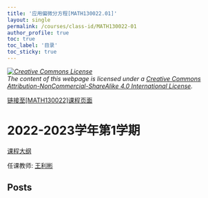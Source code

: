 ```yaml
---
title: '应用偏微分方程[MATH130022.01]'
layout: single
permalink: /courses/class-id/MATH130022-01
author_profile: true
toc: true
toc_label: '目录'
toc_sticky: true
---
```



<div class='notice--warning'>
	<p><i><a rel='license' href='http://creativecommons.org/licenses/by-nc-sa/4.0/'><img alt='Creative Commons License' style='border-width:0' src='https://i.creativecommons.org/l/by-nc-sa/4.0/88x31.png' /></a><br /> The content of this webpage is licensed under a <a rel='license' href='http://creativecommons.org/licenses/by-nc-sa/4.0/'>Creative Commons Attribution-NonCommercial-ShareAlike 4.0 International License</a>.</i></p>
</div>

<a href='https://fdu-math.github.io/courses/MATH130022'>链接至[MATH130022]课程页面</a>


# 2022-2023学年第1学期
<a href='https://fdu-math.github.io/courses/syllabus/MATH130022.01-2022-2023-1 (Encrypted).pdf'>课程大纲</a>

任课教师: <a href='https://fdu-math.github.io/teachers/王利彬'>王利彬</a>


## Posts

